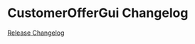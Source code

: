 # CustomerOfferGui Changelog

[Release Changelog](https://github.com/spryker/customer-offer-gui/releases)
